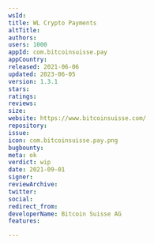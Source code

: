 ```yaml
---
wsId: 
title: WL Crypto Payments
altTitle: 
authors: 
users: 1000
appId: com.bitcoinsuisse.pay
appCountry: 
released: 2021-06-06
updated: 2023-06-05
version: 1.3.1
stars: 
ratings: 
reviews: 
size: 
website: https://www.bitcoinsuisse.com/
repository: 
issue: 
icon: com.bitcoinsuisse.pay.png
bugbounty: 
meta: ok
verdict: wip
date: 2021-09-01
signer: 
reviewArchive: 
twitter: 
social: 
redirect_from: 
developerName: Bitcoin Suisse AG
features: 

---
```


